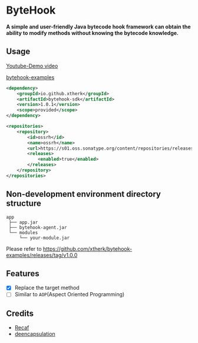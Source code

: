 # ByteHook
**A simple and user-friendly Java bytecode hook framework can obtain the ability to modify methods without knowing the bytecode knowledge.**

## Usage
[Youtube-Demo video](https://youtu.be/KRF6gmZ066E)

[bytehook-examples](https://github.com/xtherk/bytehook-examples)

```xml
<dependency>
    <groupId>io.github.xtherk</groupId>
    <artifactId>bytehook-sdk</artifactId>
    <version>1.0.1</version>
    <scope>provided</scope>
</dependency>

<repositories>
    <repository>
        <id>ossrh</id>
        <name>ossrh</name>
        <url>https://s01.oss.sonatype.org/content/repositories/releases</url>
        <releases>
            <enabled>true</enabled>
        </releases>
    </repository>
</repositories>
```

## Non-development environment directory structure
```text
app
 ├── app.jar
 ├── bytehook-agent.jar
 └── modules
     └── your-module.jar
```

Please refer to https://github.com/xtherk/bytehook-examples/releases/tag/v1.0.0

## Features

- [x] Replace the target method
- [ ] Similar to `AOP`(Aspect Oriented Programming)

## Credits
- [Recaf](https://github.com/Col-E/Recaf)
- [deencapsulation](https://github.com/xxDark/deencapsulation)